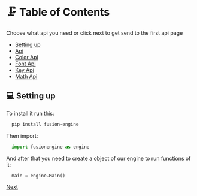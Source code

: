 # 🗜️ Table of Contents
Choose what api you need or click next to get send to the first api page

 - [Setting up](#setting-up)
 - [Api](<https://dimkauzh.github.io/fusion-engine/docs/wiki/api.html>)
 - [Color Api](<https://dimkauzh.github.io/fusion-engine/docs/wiki/color_api.html>)
 - [Font Api](<https://dimkauzh.github.io/fusion-engine/docs/wiki/fonts.html>)
 - [Key Api](<https://dimkauzh.github.io/fusion-engine/docs/wiki/keys.html>)
 - [Math Api](<https://dimkauzh.github.io/fusion-engine/docs/wiki/math.html>)


## 💻 Setting up

To install it run this:

```bash
  pip install fusion-engine
```

Then import:

```python
  import fusionengine as engine
```

And after that you need to create a object of our engine to run functions of it:

```python
  main = engine.Main()
```

[Next](<https://dimkauzh.github.io/fusion-engine/docs/wiki/api.html>)
